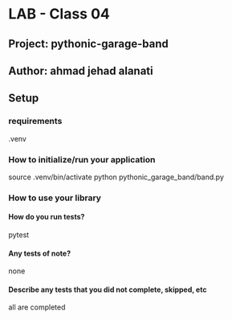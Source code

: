 # LAB - Class 04

## Project: pythonic-garage-band
## Author: ahmad jehad alanati

## Setup

### requirements

.venv

### How to initialize/run your application

source .venv/bin/activate
python pythonic_garage_band/band.py

### How to use your library

#### How do you run tests?
pytest

#### Any tests of note?

none

#### Describe any tests that you did not complete, skipped, etc
all are completed